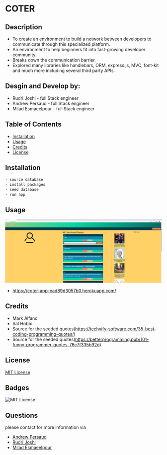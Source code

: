 # COTER

## Description
- To create an environment to build a network between developers to communicate through this specialized platform.
- An environment to help beginners fit into fast-growing developer community.
- Breaks down the communication barrier.
- Explored many libraries like handlebars, ORM, express.js, MVC, font-kit and much more including several third party APIs.

## Desgin and Develop by:
- Rudri Joshi - full Stack engineer
- Andrew Persaud - full Stack engineer
- Milad Esmaeelpour - full Stack engineer

## Table of Contents
- [Installation](#installation)
- [Usage](#usage)
- [Credits](#credits)
- [License](#license)

## Installation

```
- source database
- install packages
- seed database
- run app
```

## Usage
![COTER Project](./public/images/COTER.png "Screenshot")
- https://coter-app-ead89d3057b0.herokuapp.com/

## Credits
- Mark Alfano
- Sal Hobbi
- Source for the seeded quotes(https://techvify-software.com/35-best-coding-programming-quotes/)
- Source for the seeded quotes(https://betterprogramming.pub/101-funny-programmer-quotes-76c7f335b92d)

## License

[MIT License](https://choosealicense.com/licenses/mit/)

## Badges

![MIT License](https://img.shields.io/static/v1?label=MIT-License&message=100%&color=green)

## Questions

please contact for more information via
- [Andrew Persaud](https://github.com/andythepee)
- [Rudri Joshi](https://github.com/rudrijoshi)
- [Milad Esmaeelpour](https://github.com/miladesmailpour)

  
